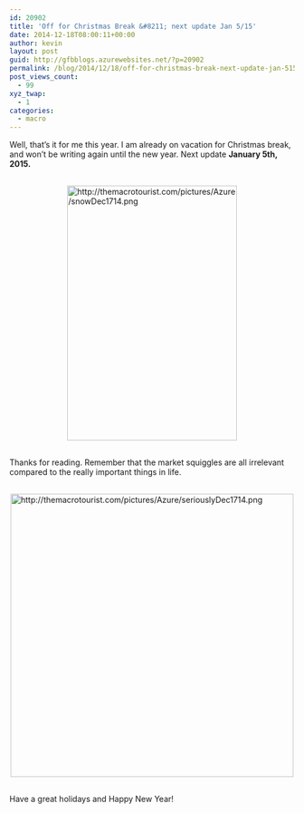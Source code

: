 ```yaml
---
id: 20902
title: 'Off for Christmas Break &#8211; next update Jan 5/15'
date: 2014-12-18T08:00:11+00:00
author: kevin
layout: post
guid: http://gfbblogs.azurewebsites.net/?p=20902
permalink: /blog/2014/12/18/off-for-christmas-break-next-update-jan-515/
post_views_count:
  - 99
xyz_twap:
  - 1
categories:
  - macro
---
```

Well, that&#8217;s it for me this year. I am already on vacation for Christmas break, and won&#8217;t be writing again until the new year. Next update **January 5th, 2015.**


  <img src="http://themacrotourist.com/pictures/Azure/snowDec1714.png" style="margin:30px auto;display:block;" alt="http://themacrotourist.com/pictures/Azure/snowDec1714.png" width="300" height="450">

Thanks for reading. Remember that the market squiggles are all irrelevant compared to the really important things in life. 


  <img src="http://themacrotourist.com/pictures/Azure/seriouslyDec1714.png" style="margin:30px auto;display:block;" alt="http://themacrotourist.com/pictures/Azure/seriouslyDec1714.png" width="500" height="500">

Have a great holidays and Happy New Year!